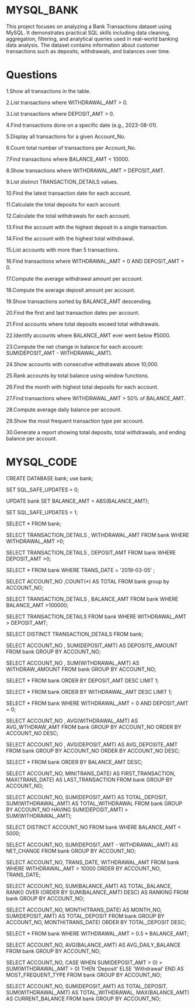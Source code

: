 # MYSQL_BANK
This project focuses on analyzing a Bank Transactions dataset using MySQL. 
It demonstrates practical SQL skills including data cleaning, aggregation, filtering, and analytical queries used in real-world banking data analysis. 
The dataset contains information about customer transactions such as deposits, withdrawals, and balances over time.

# Questions

1.Show all transactions in the table.

2.List transactions where WITHDRAWAL_AMT > 0.

3.List transactions where DEPOSIT_AMT > 0.

4.Find transactions done on a specific date (e.g., 2023-08-01).

5.Display all transactions for a given Account_No.

6.Count total number of transactions per Account_No.

7.Find transactions where BALANCE_AMT < 10000.

8.Show transactions where WITHDRAWAL_AMT > DEPOSIT_AMT.

9.List distinct TRANSACTION_DETAILS values.

10.Find the latest transaction date for each account.

11.Calculate the total deposits for each account.

12.Calculate the total withdrawals for each account.

13.Find the account with the highest deposit in a single transaction.

14.Find the account with the highest total withdrawal.

15.List accounts with more than 5 transactions.

16.Find transactions where WITHDRAWAL_AMT = 0 AND DEPOSIT_AMT = 0.

17.Compute the average withdrawal amount per account.

18.Compute the average deposit amount per account.

19.Show transactions sorted by BALANCE_AMT descending.

20.Find the first and last transaction dates per account.

21.Find accounts where total deposits exceed total withdrawals.

22.Identify accounts where BALANCE_AMT ever went below ₹5000.

23.Compute the net change in balance for each account: SUM(DEPOSIT_AMT - WITHDRAWAL_AMT).

24.Show accounts with consecutive withdrawals above 10,000.

25.Rank accounts by total balance using window functions.

26.Find the month with highest total deposits for each account.

27.Find transactions where WITHDRAWAL_AMT > 50% of BALANCE_AMT.

28.Compute average daily balance per account.

29.Show the most frequent transaction type per account.

30.Generate a report showing total deposits, total withdrawals, and ending balance per account.



# MYSQL_CODE

CREATE DATABASE bank;
use bank;

SET SQL_SAFE_UPDATES = 0;

UPDATE bank
SET BALANCE_AMT = ABS(BALANCE_AMT);

SET SQL_SAFE_UPDATES = 1; 


SELECT * FROM bank;

SELECT TRANSACTION_DETAILS , WITHDRAWAL_AMT 
FROM bank
WHERE WITHDRAWAL_AMT >0;


SELECT TRANSACTION_DETAILS , DEPOSIT_AMT 
FROM bank
WHERE DEPOSIT_AMT >0;


SELECT * FROM bank
WHERE TRANS_DATE = '2019-03-05' ;


SELECT ACCOUNT_NO ,COUNT(*) AS TOTAL
FROM bank
group by ACCOUNT_NO;


SELECT TRANSACTION_DETAILS , BALANCE_AMT
FROM bank
WHERE BALANCE_AMT >100000;


SELECT TRANSACTION_DETAILS
FROM bank
WHERE WITHDRAWAL_AMT > DEPOSIT_AMT;


SELECT DISTINCT TRANSACTION_DETAILS
FROM bank;


SELECT ACCOUNT_NO , SUM(DEPOSIT_AMT) AS DEPOSITE_AMOUNT
FROM bank
GROUP BY ACCOUNT_NO;


SELECT ACCOUNT_NO , SUM(WITHDRAWAL_AMT) AS WITHDRAW_AMOUNT
FROM bank
GROUP BY ACCOUNT_NO;

SELECT * FROM bank
ORDER BY DEPOSIT_AMT DESC
LIMIT 1;


SELECT * FROM bank
ORDER BY WITHDRAWAL_AMT DESC
LIMIT 1;


SELECT * FROM bank
WHERE WITHDRAWAL_AMT = 0 AND DEPOSIT_AMT = 0;


SELECT ACCOUNT_NO , AVG(WITHDRAWAL_AMT) AS AVG_WTHDRAW_AMT 
FROM bank
GROUP BY ACCOUNT_NO
ORDER BY ACCOUNT_NO DESC;


SELECT ACCOUNT_NO , AVG(DEPOSIT_AMT) AS AVG_DEPOSITE_AMT 
FROM bank
GROUP BY ACCOUNT_NO
ORDER BY ACCOUNT_NO DESC;

SELECT * FROM bank
ORDER BY BALANCE_AMT DESC;

SELECT ACCOUNT_NO,
       MIN(TRANS_DATE) AS FIRST_TRANSACTION,
       MAX(TRANS_DATE) AS LAST_TRANSACTION
FROM bank
GROUP BY ACCOUNT_NO;

SELECT ACCOUNT_NO,
       SUM(DEPOSIT_AMT) AS TOTAL_DEPOSIT,
       SUM(WITHDRAWAL_AMT) AS TOTAL_WITHDRAWAL
FROM bank
GROUP BY ACCOUNT_NO
HAVING SUM(DEPOSIT_AMT) > SUM(WITHDRAWAL_AMT);


SELECT DISTINCT ACCOUNT_NO
FROM bank
WHERE BALANCE_AMT < 5000;


SELECT ACCOUNT_NO,
       SUM(DEPOSIT_AMT - WITHDRAWAL_AMT) AS NET_CHANGE
FROM bank
GROUP BY ACCOUNT_NO;


SELECT ACCOUNT_NO, TRANS_DATE, WITHDRAWAL_AMT
FROM bank
WHERE WITHDRAWAL_AMT > 10000
ORDER BY ACCOUNT_NO, TRANS_DATE;


SELECT ACCOUNT_NO,
       SUM(BALANCE_AMT) AS TOTAL_BALANCE,
       RANK() OVER (ORDER BY SUM(BALANCE_AMT) DESC) AS RANKING
FROM bank
GROUP BY ACCOUNT_NO;


SELECT ACCOUNT_NO,
       MONTH(TRANS_DATE) AS MONTH_NO,
       SUM(DEPOSIT_AMT) AS TOTAL_DEPOSIT
FROM bank
GROUP BY ACCOUNT_NO, MONTH(TRANS_DATE)
ORDER BY TOTAL_DEPOSIT DESC;


SELECT *
FROM bank
WHERE WITHDRAWAL_AMT > 0.5 * BALANCE_AMT;

SELECT ACCOUNT_NO,
       AVG(BALANCE_AMT) AS AVG_DAILY_BALANCE
FROM bank
GROUP BY ACCOUNT_NO;


SELECT ACCOUNT_NO,
       CASE 
           WHEN SUM(DEPOSIT_AMT > 0) > SUM(WITHDRAWAL_AMT > 0) THEN 'Deposit'
           ELSE 'Withdrawal'
       END AS MOST_FREQUENT_TYPE
FROM bank
GROUP BY ACCOUNT_NO;


SELECT ACCOUNT_NO,
       SUM(DEPOSIT_AMT) AS TOTAL_DEPOSIT,
       SUM(WITHDRAWAL_AMT) AS TOTAL_WITHDRAWAL,
       MAX(BALANCE_AMT) AS CURRENT_BALANCE
FROM bank
GROUP BY ACCOUNT_NO;














